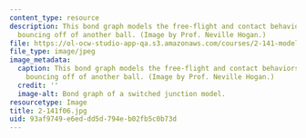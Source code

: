 ```yaml
---
content_type: resource
description: This bond graph models the free-flight and contact behaviors of a ball
  bouncing off of another ball. (Image by Prof. Neville Hogan.)
file: https://ol-ocw-studio-app-qa.s3.amazonaws.com/courses/2-141-modeling-and-simulation-of-dynamic-systems-fall-2006/93af9749e6eddd5d794eb02fb5c0b73d_2-141f06.jpg
file_type: image/jpeg
image_metadata:
  caption: This bond graph models the free-flight and contact behaviors of a ball
    bouncing off of another ball. (Image by Prof. Neville Hogan.)
  credit: ''
  image-alt: Bond graph of a switched junction model.
resourcetype: Image
title: 2-141f06.jpg
uid: 93af9749-e6ed-dd5d-794e-b02fb5c0b73d
---
```

